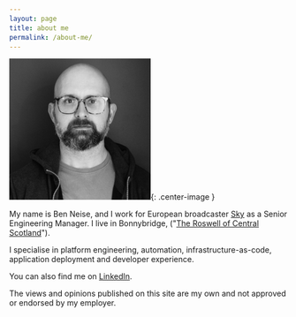 ```yaml
---
layout: page
title: about me
permalink: /about-me/
---
```

![Ben Neise, looking serious, in a black & white picture](/assets/ben_profile_pic.jpg){: .center-image }

My name is Ben Neise, and I work for European broadcaster [Sky](https://www.skygroup.sky/) as a Senior Engineering Manager. I live in Bonnybridge, ("[The Roswell of Central Scotland](https://www.heraldscotland.com/news/18562347.bonnybridge-roswell-ufo-hotspot-perhaps-falkirk-triangle-actually-window-another-dimension-/)").

I specialise in platform engineering, automation, infrastructure-as-code, application deployment and developer experience.

You can also find me on [LinkedIn](https://www.linkedin.com/in/benneise).

<script src="https://platform.linkedin.com/badges/js/profile.js" async defer type="text/javascript"></script>
<div class="badge-base LI-profile-badge" data-locale="en_US" data-size="large" data-theme="light" data-type="HORIZONTAL" data-vanity="benneise" data-version="v1"><a class="badge-base__link LI-simple-link" href="https://uk.linkedin.com/in/benneise?trk=profile-badge"></a></div>

<div class="note">The views and opinions published on this site are my own and not approved or endorsed by my employer.</div>